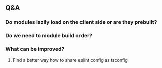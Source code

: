 ## Q&A

### Do modules lazily load on the client side or are they prebuilt?

### Do we need to module build order?

### What can be improved?
1) Find a better way how to share eslint config as tsconfig